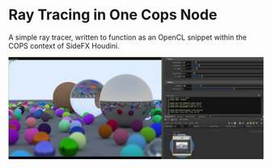 # Ray Tracing in One Cops Node

A simple ray tracer, written to function as an OpenCL snippet within the COPS context of SideFX Houdini.

![alt text](https://github.com/richardcope/cops-ray-tracer/blob/main/images/capture001.JPG "rendered scene in cops")

